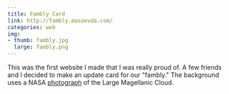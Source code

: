 ```yaml
---
title: Fambly Card
link: http://fambly.masoevda.com/
categories: web
img:
- thumb: fambly.jpg
  large: fambly.png
---
```


This was the first website I made that I was really proud of. A few friends and I decided to make an update card for our "fambly." The background uses a NASA [photograph](https://apod.nasa.gov/apod/ap120115.html) of the Large Magellanic Cloud.

